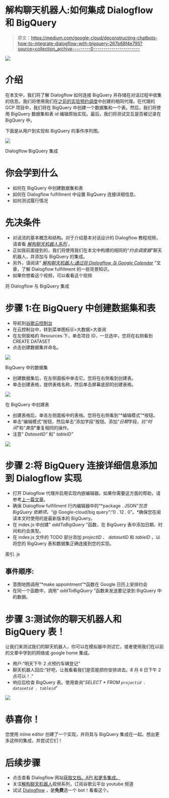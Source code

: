 # 解构聊天机器人:如何集成 Dialogflow 和 BigQuery

> 原文：<https://medium.com/google-cloud/deconstructing-chatbots-how-to-integrate-dialogflow-with-bigquery-267b68f4e795?source=collection_archive---------0----------------------->

![](img/8975ea4082bf25feac40600b5df3b456.png)

# 介绍

在本文中，我们将了解 Dialogflow 如何连接 BigQuery 并存储在对话过程中收集的信息。我们将使用我们在[之前的实验](/@pvergadia/deconstructing-chatbots-build-an-appointment-scheduler-with-dialogflow-2ee08614b630)[预约调度](https://www.youtube.com/watch?v=oU88sHd6ilE&list=PLIivdWyY5sqK5SM34zbkitWLOV-b3V40B&index=4)中创建的相同代理。在代理的 GCP 项目中，我们将在 BigQuery 中创建一个数据集和一个表。然后，我们将使用 BigQuery 数据集和表 id 编辑原始实现。最后，我们将测试交互是否被记录在 BigQuery 中。

下面是从用户到实现和 BigQuery 的事件序列图。

![](img/d6343961eae7d0625c6407e53c0213dc.png)

Dialogflow BigQuery 集成

# 你会学到什么

*   如何在 BigQuery 中创建数据集和表
*   如何在 Dialogflow fulfillment 中设置 BigQuery 连接详细信息。
*   如何测试履行情况

# 先决条件

*   对话流的基本概念和结构。对于介绍基本对话设计的 Dialogflow 教程视频，请查看 [*解构聊天机器人系列*](https://www.youtube.com/watch?v=O00K10xP5MU&list=PLIivdWyY5sqK5SM34zbkitWLOV-b3V40B&index=1) 。
*   正如我前面提到的，我们将使用我们在本文中构建的相同的“*约会调度器*”聊天机器人，并添加与 BigQuery 的集成。
*   另外，请阅读“ [*解构聊天机器人:通过将 Dialogflow 与 Google Calendar*](/google-cloud/deconstructing-chatbots-understanding-fulfillment-by-integrating-dialogflow-with-google-calendar-dde40a3856ff) ”文章，了解 Dialogflow fulfillment 的一些背景知识。
*   如果你想看这个视频，可以看看这个视频

将 Dialogflow 与 BigQuery 集成

# 步骤 1:在 BigQuery 中创建数据集和表

*   导航到[谷歌云控制台](https://console.cloud.google.com/)
*   在云控制台中，转到菜单图标☰>大数据>大查询
*   在左侧窗格的 Resources 下，单击项目 ID，一旦选中，您将在右侧看到 CREATE DATASET
*   点击创建数据集并命名。

![](img/43a164106ee1c2f98a911025c927e5b6.png)

BigQuery 中的数据集

*   创建数据集后，在左侧面板中单击它。您将在右侧看到创建表。
*   单击创建表格，提供表格名称，然后单击屏幕底部的创建表格。

![](img/ad9dc2d12865b1c561b8709a703c7c5e.png)

在 BigQuery 中创建表

*   创建表格后，单击左侧面板中的表格。您将在右侧看到“*编辑模式”*按钮。
*   单击“编辑模式”按钮，然后单击“添加字段”按钮。添加“*日期*字段，对“*时间*”和“*类型*”重复相同的操作。
*   注意" *DatasetID"* 和" *tableID"*

![](img/603fcfb829ad25a2444337e05953c77d.png)

# 步骤 2:将 BigQuery 连接详细信息添加到 Dialogflow 实现

*   打开 Dialogflow 代理并启用实现内嵌编辑器。如果你需要这方面的帮助，请参考[上一篇文章](/google-cloud/deconstructing-chatbots-understanding-fulfillment-by-integrating-dialogflow-with-google-calendar-dde40a3856ff)。
*   确保 Dialogflow fulfillment 行内编辑器中的“*package . JSON”*包含 BigQuery 依赖项。*“@ Google-cloud/big query”:“0 . 12 . 0”。*确保您在阅读本文时使用的是最新版本的 BigQuery。
*   在 index.js 中创建" *addToBigQuery* "函数，在 BigQuery 表中添加日期、时间和约会类型。
*   在 index.js 文件的 TODO 部分添加 *projectID* 、 *datasetID* 和 *tableID* ，以将您的 BigQuery 表和数据集正确连接到您的实现。

索引. js

## 事件顺序:

*   意图地图调用“*make appointment”*函数在 Google 日历上安排约会
*   在同一个函数中，调用“ *addToBigQuery* ”函数来发送要记录到 BigQuery 中的数据。

# 步骤 3:测试你的聊天机器人和 BigQuery 表！

让我们来测试我们的聊天机器人，你可以在模拟器中测试它，或者使用我们在以前的文章中学到的网络或 google home 集成。

*   用户:“明天下午 2 点预约车辆登记”
*   聊天机器人回应:“好吧，让我看看我们是否能把你安排进去。8 月 6 日下午 2 点可以！."
*   响应后检查 BigQuery 表。使用查询"*SELECT * FROM ` projectid . datasetid . tableid `*"

![](img/40cd63801eb2ef886c5ac63b37e73ea0.png)

# 恭喜你！

您使用 inline editor 创建了一个实现，并将其与 BigQuery 集成在一起。想出更多这样的集成，并尝试它们！

# 后续步骤

*   点击查看 Dialogflow 网站[获取文档、API 和更多集成。](https://cloud.google.com/dialogflow-enterprise/)
*   关注[解构聊天机器人](https://www.youtube.com/watch?v=O00K10xP5MU&list=PLIivdWyY5sqK5SM34zbkitWLOV-b3V40B&index=1)视频系列，订阅谷歌云平台 youtube 频道
*   试试 [Dialogflow](https://dialogflow.com/) ，是**免费**造一个 bot！看看这个。
